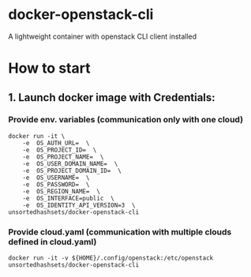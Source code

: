 # docker-openstack-cli
A lightweight container with openstack CLI client installed

# How to start

## 1. Launch docker image with Credentials:

### Provide env. variables (communication only with one cloud)

```
docker run -it \
    -e  OS_AUTH_URL=  \
    -e  OS_PROJECT_ID=  \
    -e  OS_PROJECT_NAME=  \
    -e  OS_USER_DOMAIN_NAME=  \
    -e  OS_PROJECT_DOMAIN_ID=  \
    -e  OS_USERNAME=  \
    -e  OS_PASSWORD=  \
    -e  OS_REGION_NAME=  \
    -e  OS_INTERFACE=public  \
    -e  OS_IDENTITY_API_VERSION=3  \
unsortedhashsets/docker-openstack-cli
```

### Provide cloud.yaml (communication with multiple clouds defined in cloud.yaml)

```
docker run -it -v ${HOME}/.config/openstack:/etc/openstack unsortedhashsets/docker-openstack-cli
```